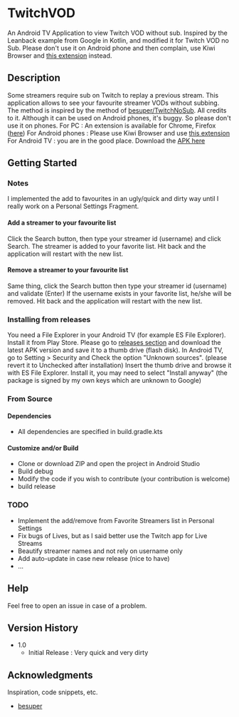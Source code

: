 # TwitchVOD

An Android TV Application to view Twitch VOD without sub.
Inspired by the Leanback example from Google in Kotlin, and modified it for Twitch VOD no Sub.
Please don't use it on Android phone and then complain, use Kiwi Browser and [this extension](https://github.com/meta11ica/mTwitchNoSub-also/releases) instead.


## Description

Some streamers require sub on Twitch to replay a previous stream.
This application allows to see your favourite streamer VODs without subbing.
The method is inspired by the method of [besuper/TwitchNoSub](https://github.com/besuper/TwitchNoSub). All credits to it.
Although it can be used on Android phones, it's buggy. So please don't use it on phones.
For PC : An extension is available for Chrome, Firefox ([here](https://github.com/besuper/TwitchNoSub/releases))
For Android phones : Please use Kiwi Browser and use [this extension](https://github.com/meta11ica/mTwitchNoSub-also/releases)
For Android TV : you are in the good place. Download the [APK here](https://github.com/meta11ica/TwitchVOD/releases)

## Getting Started

### Notes
I implemented the add to favourites in an ugly/quick and dirty way until I really work on a Personal Settings Fragment.
#### Add a streamer to your favourite list
Click the Search button, then type your streamer id (username) and click Search.
The streamer is added to your favorite list.
Hit back and the application will restart with the new list.

#### Remove a streamer to your favourite list
Same thing, click the Search button then type your streamer id (username) and validate (Enter)
If the username exists in your favorite list, he/she will be removed.
Hit back and the application will restart with the new list.


### Installing from releases
You need a File Explorer in your Android TV (for example ES File Explorer). Install it from Play Store.
Please go to [releases section](https://github.com/meta11ica/TwitchVOD/releases) and download the latest APK version and save it to a thumb drive (flash disk).
In Android TV, go to Setting > Security and Check the option "Unknown sources". (please revert it to Unchecked after installation)
Insert the thumb drive and browse it with ES File Explorer.
Install it, you may need to select "Install anyway" (the package is signed by my own keys which are unknown to Google)

### From Source

#### Dependencies

* All dependencies are specified in build.gradle.kts
  
#### Customize and/or Build 

* Clone or download ZIP and open the project in Android Studio
* Build debug
* Modify the code if you wish to contribute (your contribution is welcome)
* build release

### TODO

* Implement the add/remove from Favorite Streamers list in Personal Settings
* Fix bugs of Lives, but as I said better use the Twitch app for Live Streams
* Beautify streamer names and not rely on username only
* Add auto-update in case new release (nice to have)
* ...

## Help

Feel free to open an issue in case of a problem.

## Version History

* 1.0
    * Initial Release : Very quick and very dirty


## Acknowledgments

Inspiration, code snippets, etc.

* [besuper](https://github.com/besuper/TwitchNoSub)
